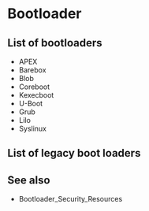 # Bootloader
## List of bootloaders
* APEX
* Barebox
* Blob
* Coreboot
* Kexecboot
* U-Boot
* Grub
* Lilo
* Syslinux
## List of legacy boot loaders
## See also
* Bootloader_Security_Resources
